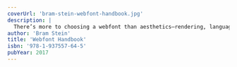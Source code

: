 ```yaml
---
coverUrl: 'bram-stein-webfont-handbook.jpg'
description: |
  There’s more to choosing a webfont than aesthetics—rendering, language support, hosting, and licensing are equally crucial to communicating your message. Think of webfonts as progressive enhancement, and learn how to harness CSS and browser features to improve performance. From selection to optimization, Bram Stein’s primer shows you how webfonts can make the web a more visually diverse, efficient, and readable environment.
author: 'Bram Stein'
title: 'Webfont Handbook'
isbn: '978-1-937557-64-5'
pubYear: 2017
---
```

